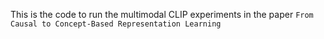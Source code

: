 This is the code to run the multimodal CLIP experiments in the paper ```From Causal to Concept-Based Representation Learning```
